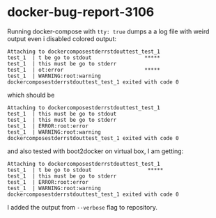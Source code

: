# docker-bug-report-3106

Running docker-compose with `tty: true`
dumps a a log file with weird output even i disabled colored output:

```
Attaching to dockercomposestderrstdouttest_test_1
test_1  | t be go to stdout                 *****
test_1  | this must be go to stderr
test_1  | ot:error                          *****
test_1  | WARNING:root:warning
dockercomposestderrstdouttest_test_1 exited with code 0
```

which should be 
```
Attaching to dockercomposestderrstdouttest_test_1
test_1  | this must be go to stdout
test_1  | this must be go to stderr
test_1  | ERROR:root:error
test_1  | WARNING:root:warning
dockercomposestderrstdouttest_test_1 exited with code 0
```

and also tested with boot2docker on virtual box, I am getting:

```
Attaching to dockercomposestderrstdouttest_test_1
test_1  | t be go to stdout                  *****
test_1  | this must be go to stderr
test_1  | ERROR:root:error
test_1  | WARNING:root:warning
dockercomposestderrstdouttest_test_1 exited with code 0
```

I added the output from `--verbose` flag to repository.